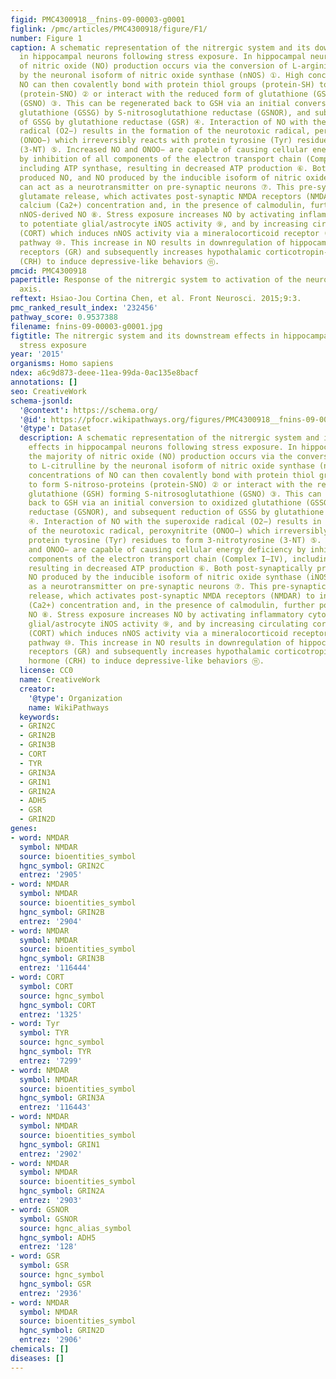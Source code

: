 ```yaml
---
figid: PMC4300918__fnins-09-00003-g0001
figlink: /pmc/articles/PMC4300918/figure/F1/
number: Figure 1
caption: A schematic representation of the nitrergic system and its downstream effects
  in hippocampal neurons following stress exposure. In hippocampal neurons, the majority
  of nitric oxide (NO) production occurs via the conversion of L-arginine to L-citrulline
  by the neuronal isoform of nitric oxide synthase (nNOS) ①. High concentrations of
  NO can then covalently bond with protein thiol groups (protein-SH) to form S-nitroso-proteins
  (protein-SNO) ② or interact with the reduced form of glutathione (GSH) forming S-nitrosoglutathione
  (GSNO) ③. This can be regenerated back to GSH via an initial conversion to oxidized
  glutathione (GSSG) by S-nitrosoglutathione reductase (GSNOR), and subsequent reduction
  of GSSG by glutathione reductase (GSR) ④. Interaction of NO with the superoxide
  radical (O2−) results in the formation of the neurotoxic radical, peroxynitrite
  (ONOO−) which irreversibly reacts with protein tyrosine (Tyr) residues to form 3-nitrotyrosine
  (3-NT) ⑤. Increased NO and ONOO− are capable of causing cellular energy deficiency
  by inhibition of all components of the electron transport chain (Complex I–IV),
  including ATP synthase, resulting in decreased ATP production ⑥. Both post-synaptically
  produced NO, and NO produced by the inducible isoform of nitric oxide synthase (iNOS),
  can act as a neurotransmitter on pre-synaptic neurons ⑦. This pre-synaptic NO causes
  glutamate release, which activates post-synaptic NMDA receptors (NMDAR) to increase
  calcium (Ca2+) concentration and, in the presence of calmodulin, further potentiate
  nNOS-derived NO ⑧. Stress exposure increases NO by activating inflammatory cytokines
  to potentiate glial/astrocyte iNOS activity ⑨, and by increasing circulating corticosterone
  (CORT) which induces nNOS activity via a mineralocorticoid receptor (MR)-mediated
  pathway ⑩. This increase in NO results in downregulation of hippocampal glucocorticoid
  receptors (GR) and subsequently increases hypothalamic corticotropin-releasing hormone
  (CRH) to induce depressive-like behaviors ⑪.
pmcid: PMC4300918
papertitle: Response of the nitrergic system to activation of the neuroendocrine stress
  axis.
reftext: Hsiao-Jou Cortina Chen, et al. Front Neurosci. 2015;9:3.
pmc_ranked_result_index: '232456'
pathway_score: 0.9537388
filename: fnins-09-00003-g0001.jpg
figtitle: The nitrergic system and its downstream effects in hippocampal neurons following
  stress exposure
year: '2015'
organisms: Homo sapiens
ndex: a6c9d873-deee-11ea-99da-0ac135e8bacf
annotations: []
seo: CreativeWork
schema-jsonld:
  '@context': https://schema.org/
  '@id': https://pfocr.wikipathways.org/figures/PMC4300918__fnins-09-00003-g0001.html
  '@type': Dataset
  description: A schematic representation of the nitrergic system and its downstream
    effects in hippocampal neurons following stress exposure. In hippocampal neurons,
    the majority of nitric oxide (NO) production occurs via the conversion of L-arginine
    to L-citrulline by the neuronal isoform of nitric oxide synthase (nNOS) ①. High
    concentrations of NO can then covalently bond with protein thiol groups (protein-SH)
    to form S-nitroso-proteins (protein-SNO) ② or interact with the reduced form of
    glutathione (GSH) forming S-nitrosoglutathione (GSNO) ③. This can be regenerated
    back to GSH via an initial conversion to oxidized glutathione (GSSG) by S-nitrosoglutathione
    reductase (GSNOR), and subsequent reduction of GSSG by glutathione reductase (GSR)
    ④. Interaction of NO with the superoxide radical (O2−) results in the formation
    of the neurotoxic radical, peroxynitrite (ONOO−) which irreversibly reacts with
    protein tyrosine (Tyr) residues to form 3-nitrotyrosine (3-NT) ⑤. Increased NO
    and ONOO− are capable of causing cellular energy deficiency by inhibition of all
    components of the electron transport chain (Complex I–IV), including ATP synthase,
    resulting in decreased ATP production ⑥. Both post-synaptically produced NO, and
    NO produced by the inducible isoform of nitric oxide synthase (iNOS), can act
    as a neurotransmitter on pre-synaptic neurons ⑦. This pre-synaptic NO causes glutamate
    release, which activates post-synaptic NMDA receptors (NMDAR) to increase calcium
    (Ca2+) concentration and, in the presence of calmodulin, further potentiate nNOS-derived
    NO ⑧. Stress exposure increases NO by activating inflammatory cytokines to potentiate
    glial/astrocyte iNOS activity ⑨, and by increasing circulating corticosterone
    (CORT) which induces nNOS activity via a mineralocorticoid receptor (MR)-mediated
    pathway ⑩. This increase in NO results in downregulation of hippocampal glucocorticoid
    receptors (GR) and subsequently increases hypothalamic corticotropin-releasing
    hormone (CRH) to induce depressive-like behaviors ⑪.
  license: CC0
  name: CreativeWork
  creator:
    '@type': Organization
    name: WikiPathways
  keywords:
  - GRIN2C
  - GRIN2B
  - GRIN3B
  - CORT
  - TYR
  - GRIN3A
  - GRIN1
  - GRIN2A
  - ADH5
  - GSR
  - GRIN2D
genes:
- word: NMDAR
  symbol: NMDAR
  source: bioentities_symbol
  hgnc_symbol: GRIN2C
  entrez: '2905'
- word: NMDAR
  symbol: NMDAR
  source: bioentities_symbol
  hgnc_symbol: GRIN2B
  entrez: '2904'
- word: NMDAR
  symbol: NMDAR
  source: bioentities_symbol
  hgnc_symbol: GRIN3B
  entrez: '116444'
- word: CORT
  symbol: CORT
  source: hgnc_symbol
  hgnc_symbol: CORT
  entrez: '1325'
- word: Tyr
  symbol: TYR
  source: hgnc_symbol
  hgnc_symbol: TYR
  entrez: '7299'
- word: NMDAR
  symbol: NMDAR
  source: bioentities_symbol
  hgnc_symbol: GRIN3A
  entrez: '116443'
- word: NMDAR
  symbol: NMDAR
  source: bioentities_symbol
  hgnc_symbol: GRIN1
  entrez: '2902'
- word: NMDAR
  symbol: NMDAR
  source: bioentities_symbol
  hgnc_symbol: GRIN2A
  entrez: '2903'
- word: GSNOR
  symbol: GSNOR
  source: hgnc_alias_symbol
  hgnc_symbol: ADH5
  entrez: '128'
- word: GSR
  symbol: GSR
  source: hgnc_symbol
  hgnc_symbol: GSR
  entrez: '2936'
- word: NMDAR
  symbol: NMDAR
  source: bioentities_symbol
  hgnc_symbol: GRIN2D
  entrez: '2906'
chemicals: []
diseases: []
---
```

